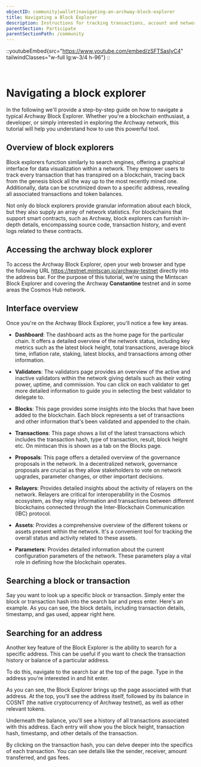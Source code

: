 ```yaml
---
objectID: community|wallet|navigating-an-archway-block-explorer
title: Navigating a Block Explorer
description: Instructions for tracking transactions, account and network activities
parentSection: Participate
parentSectionPath: /community
---
```


::youtubeEmbed{src="https://www.youtube.com/embed/zSFTSasIyC4" tailwindClasses="w-full lg:w-3/4 h-96"}
::

<br>

# Navigating a block explorer

In the following we'll provide a step-by-step guide on how to navigate a typical Archway Block Explorer. Whether you're a blockchain enthusiast, a developer, or simply interested in exploring the Archway network, this tutorial will help you understand how to use this powerful tool.


## Overview of block explorers

Block explorers function similarly to search engines, offering a graphical interface for data visualization within a network. They empower users to track every transaction that has transpired on a blockchain, tracing back from the genesis block all the way up to the most recently mined one. Additionally, data can be scrutinized down to a specific address, revealing all associated transactions and token balances.

Not only do block explorers provide granular information about each block, but they also supply an array of network statistics. For blockchains that support smart contracts, such as Archway, block explorers can furnish in-depth details, encompassing source code, transaction history, and event logs related to these contracts.


## Accessing the archway block explorer

To access the Archway Block Explorer, open your web browser and type the following URL https://testnet.mintscan.io/archway-testnet directly into the address bar. For the purpose of this tutorial, we're using the Mintscan Block Explorer and covering the Archway **Constantine** testnet and in some areas the Cosmos Hub network.

## Interface overview

Once you're on the Archway Block Explorer, you'll notice a few key areas.

- **Dashboard**: The dashboard acts as the home page for the particular chain. It offers a detailed overview of the network status, including key metrics such as the latest block height, total transactions, average block time, inflation rate, staking, latest blocks, and transactions among other information.

- **Validators**: The validators page provides an overview of the active and inactive validators within the network giving details such as their voting power, uptime, and commission. You can click on each validator to get more detailed information to guide you in selecting the best validator to delegate to.

- **Blocks**: This page provides some insights into the blocks that have been added to the blockchain. Each block represents a set of transactions and other information that's been validated and appended to the chain.

- **Transactions**: This page shows a list of the latest transactions which includes the transaction hash, type of transaction, result, block height etc. On mintscan this is shown as a tab on the Blocks page.

- **Proposals**: This page offers a detailed overview of the governance proposals in the network. In a decentralized network, governance proposals are crucial as they allow stakeholders to vote on network upgrades, parameter changes, or other important decisions.

- **Relayers**: Provides detailed insights about the activity of relayers on the network. Relayers are critical for interoperability in the Cosmos ecosystem, as they relay information and transactions between different blockchains connected through the Inter-Blockchain Communication (IBC) protocol.

- **Assets**: Provides a comprehensive overview of the different tokens or assets present within the network. It's a convenient tool for tracking the overall status and activity related to these assets.

- **Parameters**: Provides detailed information about the current configuration parameters of the network. These parameters play a vital role in defining how the blockchain operates.

## Searching a block or transaction

Say you want to look up a specific block or transaction. Simply enter the block or transaction hash into the search bar and press enter. Here's an example. As you can see, the block details, including transaction details, timestamp, and gas used, appear right here.

## Searching for an address

Another key feature of the Block Explorer is the ability to search for a specific address. This can be useful if you want to check the transaction history or balance of a particular address.

To do this, navigate to the search bar at the top of the page. Type in the address you're interested in and hit enter.

As you can see, the Block Explorer brings up the page associated with that address. At the top, you'll see the address itself, followed by its balance in COSNT (the native cryptocurrency of Archway testnet), as well as other relevant tokens.

Underneath the balance, you'll see a history of all transactions associated with this address. Each entry will show you the block height, transaction hash, timestamp, and other details of the transaction.

By clicking on the transaction hash, you can delve deeper into the specifics of each transaction. You can see details like the sender, receiver, amount transferred, and gas fees.